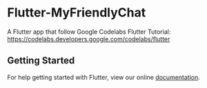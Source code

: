 # Flutter-MyFriendlyChat

A Flutter app that follow Google Codelabs Flutter Tutorial: https://codelabs.developers.google.com/codelabs/flutter

## Getting Started

For help getting started with Flutter, view our online
[documentation](https://flutter.io/).
